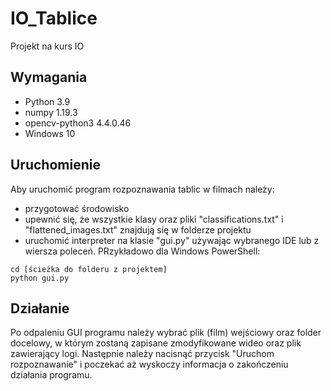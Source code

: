 # IO_Tablice
Projekt na kurs IO
## Wymagania
- Python 3.9
- numpy 1.19.3
- opencv-python3 4.4.0.46
- Windows 10
## Uruchomienie
Aby uruchomić program rozpoznawania tablic w filmach należy:
- przygotować środowisko
- upewnić się, że wszystkie klasy oraz pliki "classifications.txt" i "flattened_images.txt" znajdują się w folderze projektu
- uruchomić interpreter na klasie "gui.py" używając wybranego IDE lub z wiersza poleceń. PRzykładowo dla Windows PowerShell: 
```
cd [ścieżka do folderu z projektem]
python gui.py
```
## Działanie
Po odpaleniu GUI programu należy wybrać plik (film) wejściowy oraz folder docelowy, w którym zostaną zapisane zmodyfikowane wideo oraz plik zawierający logi. Następnie należy nacisnąć przycisk "Uruchom rozpoznawanie" i poczekać aż wyskoczy informacja o zakończeniu działania programu.
